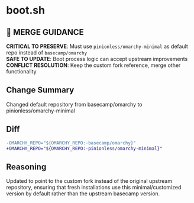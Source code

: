 # boot.sh

## 🚨 MERGE GUIDANCE
**CRITICAL TO PRESERVE**: Must use `pinionless/omarchy-minimal` as default repo instead of `basecamp/omarchy`  
**SAFE TO UPDATE**: Boot process logic can accept upstream improvements  
**CONFLICT RESOLUTION**: Keep the custom fork reference, merge other functionality

## Change Summary
Changed default repository from basecamp/omarchy to pinionless/omarchy-minimal

## Diff
```diff
-OMARCHY_REPO="${OMARCHY_REPO:-basecamp/omarchy}"
+OMARCHY_REPO="${OMARCHY_REPO:-pinionless/omarchy-minimal}"
```

## Reasoning
Updated to point to the custom fork instead of the original upstream repository, ensuring that fresh installations use this minimal/customized version by default rather than the upstream basecamp version.
